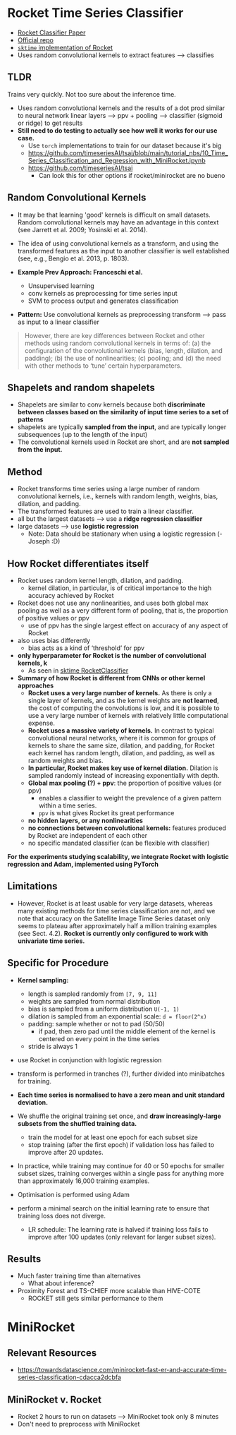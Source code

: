 # Rocket Time Series Classifier

- [Rocket Classifier Paper](https://link.springer.com/article/10.1007/s10618-020-00701-z)
- [Official repo](https://github.com/angus924/rocket)
- [`sktime` implementation of Rocket](https://www.sktime.org/en/stable/api_reference/auto_generated/sktime.classification.kernel_based.ROCKETClassifier.html#sktime.classification.kernel_based.ROCKETClassifier)
- Uses random convolutional kernels to extract features --> classifies

## TLDR

Trains very quickly. Not too sure about the inference time.

- Uses random convolutional kernels and the results of a dot prod similar to neural network linear layers --> ppv + pooling --> classifier (sigmoid or ridge) to get results
- **Still need to do testing to actually see how well it works for our use case.**
  - Use `torch` implementations to train for our dataset because it's big
  - https://github.com/timeseriesAI/tsai/blob/main/tutorial_nbs/10_Time_Series_Classification_and_Regression_with_MiniRocket.ipynb
  - https://github.com/timeseriesAI/tsai
    - Can look this for other options if rocket/minirocket are no bueno

## Random Convolutional Kernels

- It may be that learning 'good' kernels is difficult on small datasets. Random convolutional kernels may have an advantage in this context (see Jarrett et al. 2009; Yosinski et al. 2014).
- The idea of using convolutional kernels as a transform, and using the transformed features as the input to another classifier is well established (see, e.g., Bengio et al. 2013, p. 1803).
- **Example Prev Approach: Franceschi et al.**

  - Unsupervised learning
  - conv kernels as preprocessing for time series input
  - SVM to process output and generates classification

- **Pattern:** Use convolutional kernels as preprocessing transform --> pass as input to a linear classifier

> However, there are key differences between Rocket and other methods using random convolutional kernels in terms of: (a) the configuration of the convolutional kernels (bias, length, dilation, and padding); (b) the use of nonlinearities; (c) pooling; and (d) the need with other methods to ‘tune’ certain hyperparameters.

## Shapelets and random shapelets

- Shapelets are similar to conv kernels because both **discriminate between classes based on the similarity of input time series to a set of patterns**
- shapelets are typically **sampled from the input**, and are typically longer subsequences (up to the length of the input)
- The convolutional kernels used in Rocket are short, and are **not sampled from the input.**

## Method

- Rocket transforms time series using a large number of random convolutional kernels, i.e., kernels with random length, weights, bias, dilation, and padding.
- The transformed features are used to train a linear classifier.
- all but the largest datasets --> use a **ridge regression classifier**
- large datasets --> use **logistic regression**
  - Note: Data should be stationary when using a logistic regression (- Joseph :D)

## How Rocket differentiates itself

- Rocket uses random kernel length, dilation, and padding.
  - kernel dilation, in particular, is of critical importance to the high accuracy achieved by Rocket
- Rocket does not use any nonlinearities, and uses both global max pooling as well as a very different form of pooling, that is, the proportion of positive values or ppv
  - use of ppv has the single largest effect on accuracy of any aspect of Rocket
- also uses bias differently
  - bias acts as a kind of ‘threshold’ for ppv
- **only hyperparameter for Rocket is the number of convolutional kernels, k**
  - As seen in [sktime RocketClassifier](https://www.sktime.org/en/stable/api_reference/auto_generated/sktime.classification.kernel_based.ROCKETClassifier.html#sktime.classification.kernel_based.ROCKETClassifier)
- **Summary of how Rocket is different from CNNs or other kernel approaches**
  - **Rocket uses a very large number of kernels.** As there is only a single layer of kernels, and as the kernel weights are **not learned**, the cost of computing the convolutions is low, and it is possible to use a very large number of kernels with relatively little computational expense.
  - **Rocket uses a massive variety of kernels.** In contrast to typical convolutional neural networks, where it is common for groups of kernels to share the same size, dilation, and padding, for Rocket each kernel has random length, dilation, and padding, as well as random weights and bias.
  - **In particular, Rocket makes key use of kernel dilation.** Dilation is sampled randomly instead of increasing exponentially with depth.
  - **Global max pooling (?) + ppv**: the proportion of positive values (or ppv)
    - enables a classifier to weight the prevalence of a given pattern within a time series.
    - `ppv` is what gives Rocket its great performance
  - **no hidden layers, or any nonlinearities**
  - **no connections between convolutional kernels:** features produced by Rocket are independent of each other
  - no specific mandated classifier (can be flexible with classifier)

**For the experiments studying scalability, we integrate Rocket with logistic regression and Adam, implemented using PyTorch**

## Limitations

- However, Rocket is at least usable for very large datasets, whereas many existing methods for time series classification are not, and we note that accuracy on the Satellite Image Time Series dataset only seems to plateau after approximately half a million training examples (see Sect. 4.2). **Rocket is currently only configured to work with univariate time series.**

## Specific for Procedure

- **Kernel sampling:**

  - length is sampled randomly from `[7, 9, 11]`
  - weights are sampled from normal distribution
  - bias is sampled from a uniform distribution `U(-1, 1)`
  - dilation is sampled from an exponential scale: `d = floor(2^x)`
  - padding: sample whether or not to pad (50/50)
    - if pad, then zero pad until the middle element of the kernel is centered on every point in the time series
  - stride is always 1

- use Rocket in conjunction with logistic regression
- transform is performed in tranches (?), further divided into minibatches for training.
- **Each time series is normalised to have a zero mean and unit standard deviation.**
- We shuffle the original training set once, and **draw increasingly-large subsets from the shuffled training data.**
  - train the model for at least one epoch for each subset size
  - stop training (after the first epoch) if validation loss has failed to improve after 20 updates.
- In practice, while training may continue for 40 or 50 epochs for smaller subset sizes, training converges within a single pass for anything more than approximately 16,000 training examples.
- Optimisation is performed using Adam
- perform a minimal search on the initial learning rate to ensure that training loss does not diverge.
  - LR schedule: The learning rate is halved if training loss fails to improve after 100 updates (only relevant for larger subset sizes).

## Results

- Much faster training time than alternatives
  - What about inference?
- Proximity Forest and TS-CHIEF more scalable than HIVE-COTE
  - ROCKET still gets similar performance to them

# MiniRocket

## Relevant Resources

- https://towardsdatascience.com/minirocket-fast-er-and-accurate-time-series-classification-cdacca2dcbfa

## MiniRocket v. Rocket

- Rocket 2 hours to run on datasets --> MiniRocket took only 8 minutes
- Don't need to preprocess with MiniRocket
